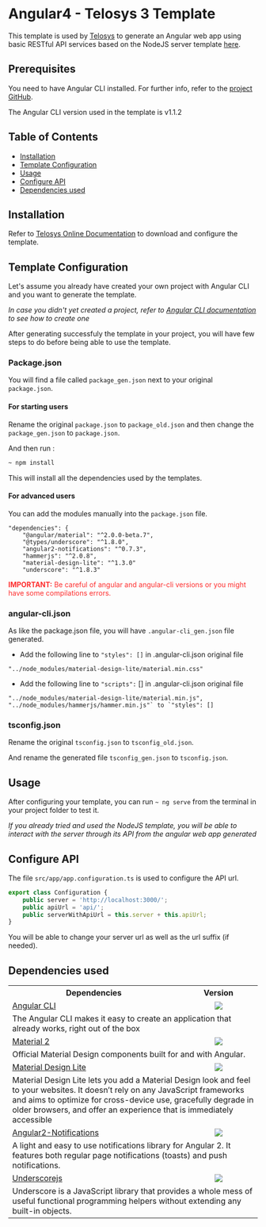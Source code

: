 ﻿# Angular4 - Telosys 3 Template

This template is used by [Telosys](http://www.telosys.org/) to generate an Angular web app using basic RESTful API services based on the NodeJS server template [here](https://github.com/so-technology-watch/telosys-templates-nodejs).

## Prerequisites

You need to have Angular CLI installed. For further info, refer to the [project GitHub](https://github.com/angular/angular-cli).

The Angular CLI version used in the template is v1.1.2

## Table of Contents

* [Installation](#installation)
* [Template Configuration](#template-configuration)
* [Usage](#usage)
* [Configure API](#configure-api)
* [Dependencies used](#dependencies-used)

## Installation

Refer to [Telosys Online Documentation](https://sites.google.com/site/telosystools/getting-started) to download and configure the template.

## Template Configuration

Let's assume you already have created your own project with Angular CLI and you want to generate the template.

*In case you didn't yet created a project, refer to [Angular CLI documentation](https://github.com/angular/angular-cli#generating-and-serving-an-angular-project-via-a-development-server) to see how to create one*

After generating successfuly the template in your project, you will have few steps to do before being able to use the template.

### Package.json

You will find a file called `package_gen.json` next to your original `package.json`.

#### For starting users

Rename the original `package.json` to `package_old.json` and then change the `package_gen.json` to `package.json`. 

And then run :
```bash
~ npm install
```

This will install all the dependencies used by the templates.

#### For advanced users

You can add the modules manually into the `package.json` file.

```
"dependencies": {
    "@angular/material": "^2.0.0-beta.7",
    "@types/underscore": "^1.8.0",
    "angular2-notifications": "^0.7.3",
    "hammerjs": "^2.0.8",
    "material-design-lite": "^1.3.0"
    "underscore": "^1.8.3"
```

<span style="color:#fe2e2e">**IMPORTANT:** Be careful of angular and angular-cli versions or you might have some compilations errors.</span>

### angular-cli.json

As like the package.json file, you will have `.angular-cli_gen.json` file generated.

* Add the following line to `"styles": []` in .angular-cli.json original file

`"../node_modules/material-design-lite/material.min.css"`

* Add the following line to `"scripts":` [] in .angular-cli.json original file

```
"../node_modules/material-design-lite/material.min.js",
"../node_modules/hammerjs/hammer.min.js"` to `"styles": []
```

### tsconfig.json

Rename the original `tsconfig.json` to `tsconfig_old.json`.

And rename the generated file `tsconfig_gen.json` to `tsconfig.json`.


## Usage

After configuring your template, you can run `~ ng serve` from the terminal in your project folder to test it.

*If you already tried and used the NodeJS template, you will be able to interact with the server through its API from the angular web app generated*

## Configure API

The file `src/app/app.configuration.ts` is used to configure the API url.

```javascript
export class Configuration {
    public server = 'http://localhost:3000/';
    public apiUrl = 'api/';
    public serverWithApiUrl = this.server + this.apiUrl;
}
```

You will be able to change your server url as well as the url suffix (if needed).

## Dependencies used
 
 <table>
  <tbody>
    <tr>
      <th align="center">Dependencies</th>
      <th align="center">Version</th>
    </tr>
    <tr>
      <td>
      <a href="https://github.com/angular/angular-cli">Angular CLI</a>
      </td>
      <td align="center">
        <img src="https://img.shields.io/badge/version-1.1.2-brightgreen.svg" />
      </td>
    </tr>
    <tr>
    	<td colspan="2">
        	The Angular CLI makes it easy to create an application that already works, right out of the box
        </td>
    </tr>
    <tr>
      <td>
      <a href="https://material.angular.io/">Material 2</a>
      </td>
      <td align="center">
        <img src="https://img.shields.io/badge/version-2.0.0.beta.7-brightgreen.svg" />
      </td>
    </tr>
    <tr>
    	<td colspan="2">
        	Official Material Design components built for and with Angular.
        </td>
    </tr>
    <tr>
      <td>
      <a href="https://getmdl.io/">Material Design Lite</a>
      </td>
      <td align="center">
        <img src="https://img.shields.io/badge/version-1.3.0-brightgreen.svg" />
      </td>
    </tr>
    <tr>
    	<td colspan="2">
        	Material Design Lite lets you add a Material Design look and feel to your websites. It doesn’t rely on any JavaScript frameworks and aims to optimize for cross-device use, gracefully degrade in older browsers, and offer an experience that is immediately accessible
        </td>
    </tr>
    <tr>
      <td>
      <a href="https://github.com/flauc/angular2-notifications">Angular2-Notifications</a>
      </td>
      <td align="center">
        <img src="https://img.shields.io/badge/version-0.7.3-brightgreen.svg" />
      </td>
    </tr>
    <tr>
    	<td colspan="2">
        	A light and easy to use notifications library for Angular 2. It features both regular page notifications (toasts) and push notifications.
        </td>
    </tr>
    <tr>
      <td>
      <a href="http://http//underscorejs.org/">Underscorejs</a>
      </td>
      <td align="center">
        <img src="https://img.shields.io/badge/version-1.8.3-brightgreen.svg" />
      </td>
    </tr>
    <tr>
    	<td colspan="2">
        	Underscore is a JavaScript library that provides a whole mess of useful functional programming helpers without extending any built-in objects.
        </td>
    </tr>
  </tbody>
</table>